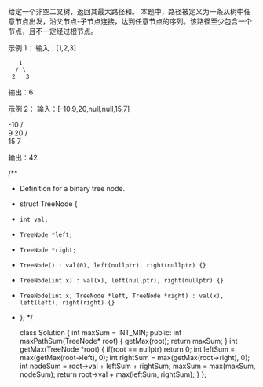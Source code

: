 给定一个非空二叉树，返回其最大路径和。
本题中，路径被定义为一条从树中任意节点出发，沿父节点-子节点连接，达到任意节点的序列。该路径至少包含一个节点，且不一定经过根节点。

示例 1：
输入：[1,2,3]

       1
      / \
     2   3

输出：6

示例 2：
输入：[-10,9,20,null,null,15,7]

   -10
   / \
  9  20
    /  \
   15   7

输出：42

/**
 * Definition for a binary tree node.
 * struct TreeNode {
 *     int val;
 *     TreeNode *left;
 *     TreeNode *right;
 *     TreeNode() : val(0), left(nullptr), right(nullptr) {}
 *     TreeNode(int x) : val(x), left(nullptr), right(nullptr) {}
 *     TreeNode(int x, TreeNode *left, TreeNode *right) : val(x), left(left), right(right) {}
 * };
 */

    class Solution {
    int maxSum = INT_MIN;
    public:
    int maxPathSum(TreeNode* root) {
        getMax(root);
        return maxSum;
    }
    int getMax(TreeNode *root)
    {
        if(root == nullptr)
            return 0;
        int leftSum = max(getMax(root->left), 0);
        int rightSum = max(getMax(root->right), 0);
        int nodeSum = root->val + leftSum + rightSum;
        maxSum = max(maxSum, nodeSum);
        return root->val + max(leftSum, rightSum);
    }
    };
